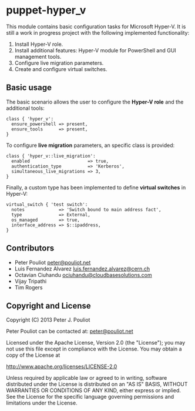 puppet-hyper_v
==============
This module contains basic configuration tasks for Microsoft Hyper-V. It is still a work in progress project with the following implemented functionality:

 1. Install Hyper-V role.
 2. Install additional features: Hyper-V module for PowerShell and GUI management tools.
 3. Configure live migration parameters.
 4. Create and configure virtual switches.

Basic usage
-----------
The basic scenario allows the user to configure the **Hyper-V role** and the additional tools:

    class { 'hyper_v':
      ensure_powershell => present,
      ensure_tools      => present,
    }

To configure **live migration** parameters, an specific class is provided:

    class { 'hyper_v::live_migration':
      enabled                      => true,
      authentication_type          => 'Kerberos',
      simultaneous_live_migrations => 3,
    }

Finally, a custom type has been implemented to define **virtual switches** in Hyper-V:

    virtual_switch { 'test switch':
      notes             => 'Switch bound to main address fact',
      type              => External,
      os_managed        => true,
      interface_address => $::ipaddress,
    }


Contributors
------------
 * Peter Pouliot <peter@pouliot.net>
 * Luis Fernandez Alvarez <luis.fernandez.alvarez@cern.ch>
 * Octavian Ciuhandu <ociuhandu@cloudbasesolutions.com>
 * Vijay Tripathi 
 * Tim Rogers

Copyright and License
---------------------

Copyright (C) 2013 Peter J. Pouliot

Peter Pouliot can be contacted at: peter@pouliot.net

Licensed under the Apache License, Version 2.0 (the "License");
you may not use this file except in compliance with the License.
You may obtain a copy of the License at

  http://www.apache.org/licenses/LICENSE-2.0

Unless required by applicable law or agreed to in writing, software
distributed under the License is distributed on an "AS IS" BASIS,
WITHOUT WARRANTIES OR CONDITIONS OF ANY KIND, either express or implied.
See the License for the specific language governing permissions and
limitations under the License.

